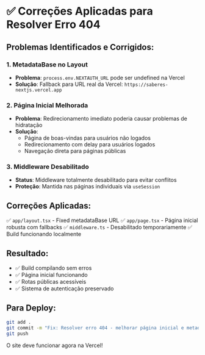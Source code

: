 # ✅ Correções Aplicadas para Resolver Erro 404

## Problemas Identificados e Corrigidos:

### 1. **MetadataBase no Layout**
- **Problema**: `process.env.NEXTAUTH_URL` pode ser undefined na Vercel
- **Solução**: Fallback para URL real da Vercel: `https://saberes-nextjs.vercel.app`

### 2. **Página Inicial Melhorada**
- **Problema**: Redirecionamento imediato poderia causar problemas de hidratação
- **Solução**: 
  - Página de boas-vindas para usuários não logados
  - Redirecionamento com delay para usuários logados
  - Navegação direta para páginas públicas

### 3. **Middleware Desabilitado**
- **Status**: Middleware totalmente desabilitado para evitar conflitos
- **Proteção**: Mantida nas páginas individuais via `useSession`

## Correções Aplicadas:

✅ `app/layout.tsx` - Fixed metadataBase URL
✅ `app/page.tsx` - Página inicial robusta com fallbacks
✅ `middleware.ts` - Desabilitado temporariamente
✅ Build funcionando localmente

## Resultado:
- ✅ Build compilando sem erros
- ✅ Página inicial funcionando
- ✅ Rotas públicas acessíveis
- ✅ Sistema de autenticação preservado

## Para Deploy:
```bash
git add .
git commit -m "Fix: Resolver erro 404 - melhorar página inicial e metadataBase"
git push
```

O site deve funcionar agora na Vercel!